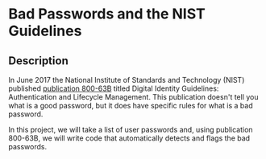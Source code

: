 # Bad Passwords and the NIST Guidelines
## Description
In June 2017 the National Institute of Standards and Technology (NIST) published [publication 800-63B](https://pages.nist.gov/800-63-3/sp800-63b.html) titled Digital Identity Guidelines: Authentication and Lifecycle Management. This publication doesn't tell you what is a good password, but it does have specific rules for what is a bad password.

In this project, we will take a list of user passwords and, using publication 800-63B, we will write code that automatically detects and flags the bad passwords.